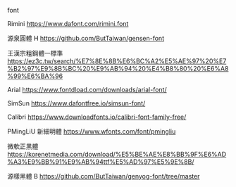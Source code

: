 font

Rimini
https://www.dafont.com/rimini.font

源泉圓體 H
https://github.com/ButTaiwan/gensen-font

王漢宗粗鋼體一標準
https://ez3c.tw/search/%E7%8E%8B%E6%BC%A2%E5%AE%97%20%E7%B2%97%E9%8B%BC%20%E9%AB%94%20%E4%B8%80%20%E6%A8%99%E6%BA%96

Arial
https://www.fontdload.com/downloads/arial-font/

SimSun
https://www.dafontfree.io/simsun-font/

Calibri
https://www.downloadfonts.io/calibri-font-family-free/

PMingLiU
新細明體
https://www.wfonts.com/font/pmingliu

微軟正黑體
https://korenetmedia.com/download/%E5%BE%AE%E8%BB%9F%E6%AD%A3%E9%BB%91%E9%AB%94ttf%E5%AD%97%E5%9E%8B/

源樣黑體 B
https://github.com/ButTaiwan/genyog-font/tree/master

